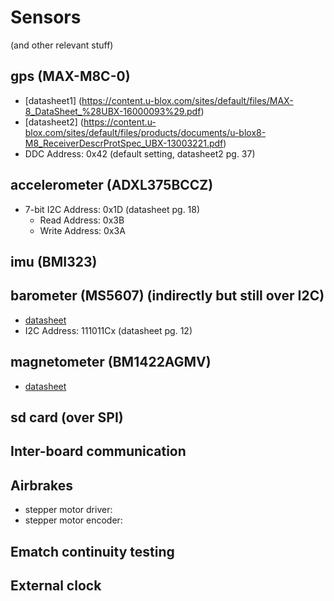# Sensors

(and other relevant stuff)

## gps (MAX-M8C-0)
- [datasheet1] (https://content.u-blox.com/sites/default/files/MAX-8_DataSheet_%28UBX-16000093%29.pdf)
- [datasheet2] (https://content.u-blox.com/sites/default/files/products/documents/u-blox8-M8_ReceiverDescrProtSpec_UBX-13003221.pdf)
- DDC Address: 0x42 (default setting, datasheet2 pg. 37)

## accelerometer (ADXL375BCCZ)
- 7-bit I2C Address: 0x1D (datasheet pg. 18)
  - Read Address: 0x3B
  - Write Address: 0x3A

## imu (BMI323)

## barometer (MS5607) (indirectly but still over I2C)
- [datasheet](https://www.te.com/commerce/DocumentDelivery/DDEController?Action=showdoc&DocId=Data+Sheet%7FMS5607-02BA03%7FB4%7Fpdf%7FEnglish%7FENG_DS_MS5607-02BA03_B4.pdf%7FMS560702BA03-50)
- I2C Address: 111011Cx (datasheet pg. 12) 

## magnetometer (BM1422AGMV)
- [datasheet](https://fscdn.rohm.com/en/products/databook/datasheet/ic/sensor/geomagnetic/bm1422agmv-e.pdf)

## sd card (over SPI)

## Inter-board communication

## Airbrakes
- stepper motor driver:
- stepper motor encoder:

## Ematch continuity testing

## External clock
